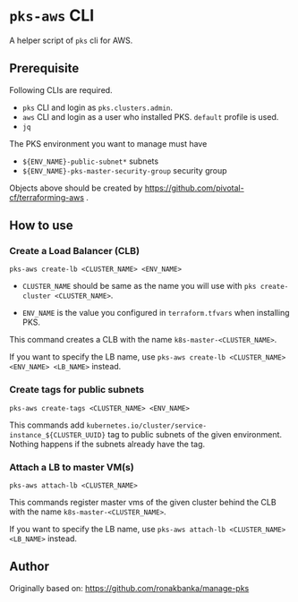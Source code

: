 # `pks-aws` CLI

A helper script of `pks` cli for AWS.


## Prerequisite

Following CLIs are required.

* `pks` CLI and login as `pks.clusters.admin`.
* `aws` CLI and login as a user who installed PKS. `default` profile is used.
* `jq`

The PKS environment you want to manage must have

* `${ENV_NAME}-public-subnet*` subnets
* `${ENV_NAME}-pks-master-security-group` security group

Objects above should be created by https://github.com/pivotal-cf/terraforming-aws .

## How to use

### Create a Load Balancer (CLB)

```
pks-aws create-lb <CLUSTER_NAME> <ENV_NAME>
```

* `CLUSTER_NAME` should be same as the name you will use with `pks create-cluster <CLUSTER_NAME>`.

* `ENV_NAME` is the value you configured in `terraform.tfvars` when installing PKS.


This command creates a CLB with the name `k8s-master-<CLUSTER_NAME>`.

If you want to specify the LB name, use `pks-aws create-lb <CLUSTER_NAME> <ENV_NAME> <LB_NAME>` instead.

### Create tags for public subnets

```
pks-aws create-tags <CLUSTER_NAME> <ENV_NAME>
```

This commands add `kubernetes.io/cluster/service-instance_${CLUSTER_UUID}` tag to public subnets of the given environment.
Nothing happens if the subnets already have the tag.

### Attach a LB to master VM(s)

```
pks-aws attach-lb <CLUSTER_NAME>
```

This commands register master vms of the given cluster behind the CLB with the name `k8s-master-<CLUSTER_NAME>`.


If you want to specify the LB name, use `pks-aws attach-lb <CLUSTER_NAME> <LB_NAME>` instead.

## Author

Originally based on: https://github.com/ronakbanka/manage-pks